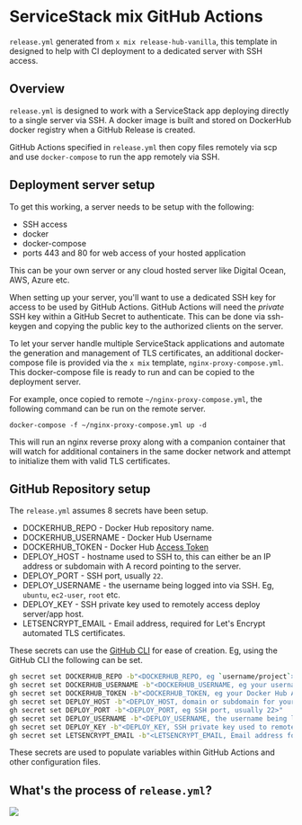 # ServiceStack mix GitHub Actions
`release.yml` generated from `x mix release-hub-vanilla`, this template in designed to help with CI deployment to a dedicated server with SSH access.

## Overview
`release.yml` is designed to work with a ServiceStack app deploying directly to a single server via SSH. A docker image is built and stored on DockerHub docker registry when a GitHub Release is created.

GitHub Actions specified in `release.yml` then copy files remotely via scp and use `docker-compose` to run the app remotely via SSH.

## Deployment server setup
To get this working, a server needs to be setup with the following:

- SSH access
- docker
- docker-compose
- ports 443 and 80 for web access of your hosted application

This can be your own server or any cloud hosted server like Digital Ocean, AWS, Azure etc. 

When setting up your server, you'll want to use a dedicated SSH key for access to be used by GitHub Actions. GitHub Actions will need the *private* SSH key within a GitHub Secret to authenticate. This can be done via ssh-keygen and copying the public key to the authorized clients on the server.

To let your server handle multiple ServiceStack applications and automate the generation and management of TLS certificates, an additional docker-compose file is provided via the `x mix` template, `nginx-proxy-compose.yml`. This docker-compose file is ready to run and can be copied to the deployment server.

For example, once copied to remote `~/nginx-proxy-compose.yml`, the following command can be run on the remote server.

```
docker-compose -f ~/nginx-proxy-compose.yml up -d
```

This will run an nginx reverse proxy along with a companion container that will watch for additional containers in the same docker network and attempt to initialize them with valid TLS certificates.

## GitHub Repository setup
The `release.yml` assumes 8 secrets have been setup.

- DOCKERHUB_REPO - Docker Hub repository name.
- DOCKERHUB_USERNAME - Docker Hub Username
- DOCKERHUB_TOKEN - Docker Hub [Access Token](https://docs.docker.com/docker-hub/access-tokens/)
- DEPLOY_HOST - hostname used to SSH to, this can either be an IP address or subdomain with A record pointing to the server.
- DEPLOY_PORT - SSH port, usually `22`.
- DEPLOY_USERNAME - the username being logged into via SSH. Eg, `ubuntu`, `ec2-user`, `root` etc.
- DEPLOY_KEY - SSH private key used to remotely access deploy server/app host.
- LETSENCRYPT_EMAIL - Email address, required for Let's Encrypt automated TLS certificates.

These secrets can use the [GitHub CLI](https://cli.github.com/manual/gh_secret_set) for ease of creation. Eg, using the GitHub CLI the following can be set.

```bash
gh secret set DOCKERHUB_REPO -b"<DOCKERHUB_REPO, eg `username/project`>"
gh secret set DOCKERHUB_USERNAME -b"<DOCKERHUB_USERNAME, eg your username on Docker Hub used for authentication>"
gh secret set DOCKERHUB_TOKEN -b"<DOCKERHUB_TOKEN, eg your Docker Hub Access Token>"
gh secret set DEPLOY_HOST -b"<DEPLOY_HOST, domain or subdomain for your application and server host.>"
gh secret set DEPLOY_PORT -b"<DEPLOY_PORT, eg SSH port, usually 22>"
gh secret set DEPLOY_USERNAME -b"<DEPLOY_USERNAME, the username being logged into via SSH. Eg, `ubuntu`, `ec2-user`, `root` etc.>"
gh secret set DEPLOY_KEY -b"<DEPLOY_KEY, SSH private key used to remotely access deploy server/app host.>"
gh secret set LETSENCRYPT_EMAIL -b"<LETSENCRYPT_EMAIL, Email address for your TLS certificate generation, eg me@example.com>"
```

These secrets are used to populate variables within GitHub Actions and other configuration files.


## What's the process of `release.yml`?

![](https://raw.githubusercontent.com/ServiceStack/docs/master/docs/images/mix/release-ghr-vanilla-diagram.png)
